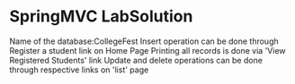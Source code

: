 # SpringMVC LabSolution
Name of the database:CollegeFest
Insert operation can be done through Register a student link on Home Page
Printing all records is done via 'View Registered Students' link
Update and delete operations can be done through respective links on 'list' page
